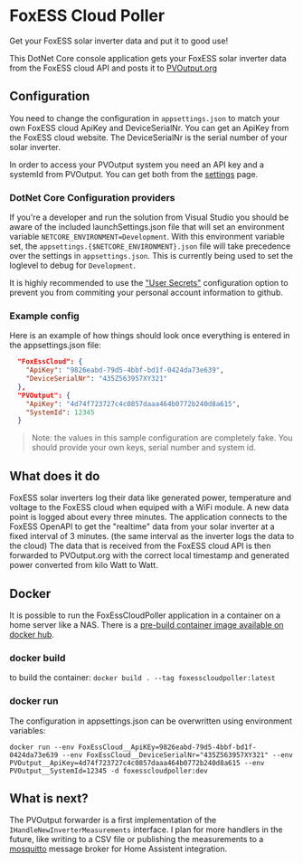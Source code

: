 # FoxESS Cloud Poller
Get your FoxESS solar inverter data and put it to good use!

This DotNet Core console application gets your FoxESS solar inverter data from
the FoxESS cloud API and posts it to [PVOutput.org](https://www.pvoutput.org)

## Configuration
You need to change the configuration in `appsettings.json` to match your own FoxESS cloud ApiKey and DeviceSerialNr.
You can get an ApiKey from the FoxESS cloud website. The DeviceSerialNr is the serial number of your solar inverter.

In order to access your PVOutput system you need an API key and a systemId from PVOutput. You can get both from the [settings](https://pvoutput.org/account.jsp) page.

### DotNet Core Configuration providers
If you're a developer and run the solution from Visual Studio you should be aware of the included launchSettings.json file that will
set an environment variable `NETCORE_ENVIRONMENT=Development`. With this environment variable set, the `appsettings.{$NETCORE_ENVIRONMENT}.json` file
will take precedence over the settings in `appsettings.json`. This is currently being used to set the loglevel to debug for `Development`.

It is highly recommended to use the ["User Secrets"](https://learn.microsoft.com/en-us/aspnet/core/security/app-secrets?view=aspnetcore-7.0&tabs=windows)
configuration option to prevent you from commiting your personal account information to github.

### Example config
Here is an example of how things should look once everything is entered in the appsettings.json file:
```json
  "FoxEssCloud": {
    "ApiKey": "9826eabd-79d5-4bbf-bd1f-0424da73e639",
    "DeviceSerialNr": "435Z563957XY321"
  },
  "PVOutput": {
    "ApiKey": "4d74f723727c4c0857daaa464b0772b240d8a615",
    "SystemId": 12345
  }
```

> Note: the values in this sample configuration are completely fake. You should provide your own keys, serial number and system id.

## What does it do
FoxESS solar inverters log their data like generated power, temperature and voltage to the FoxESS cloud when equiped with a WiFi module.
A new data point is logged about every three minutes.
The application connects to the FoxESS OpenAPI to get the "realtime" data from your solar inverter at a fixed interval of 3 minutes.
(the same interval as the inverter logs the data to the cloud)
The data that is received from the FoxESS cloud API is then forwarded to PVOutput.org with the correct local timestamp and generated power
converted from kilo Watt to Watt.

## Docker
It is possible to run the FoxEssCloudPoller application in a container on a home server like a NAS.
There is a [pre-build container image available on docker hub](https://hub.docker.com/r/gcmvanloon/foxesscloud-poller).

### docker build
to build the container: `docker build . --tag foxesscloudpoller:latest`

### docker run
The configuration in appsettings.json can be overwritten using environment variables:
```
docker run --env FoxEssCloud__ApiKEy=9826eabd-79d5-4bbf-bd1f-0424da73e639 --env FoxEssCloud__DeviceSerialNr="435Z563957XY321" --env PVOutput__ApiKey=4d74f723727c4c0857daaa464b0772b240d8a615 --env PVOutput__SystemId=12345 -d foxesscloudpoller:dev
```


## What is next?
The PVOutput forwarder is a first implementation of the `IHandleNewInverterMeasurements` interface.
I plan for more handlers in the future, like writing to a CSV file or publishing the measurements to a [mosquitto](https://mosquitto.org/) message broker
for Home Assistent integration.
